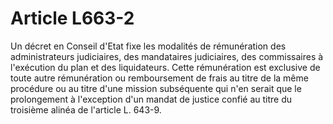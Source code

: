 # Article L663-2

<p>Un décret en Conseil d'Etat fixe les modalités de rémunération des administrateurs judiciaires, des mandataires judiciaires, des commissaires à l'exécution du plan et des liquidateurs. Cette rémunération est exclusive de toute autre rémunération ou remboursement de frais au titre de la même procédure ou au titre d'une mission subséquente qui n'en serait que le prolongement à l'exception d'un mandat de justice confié au titre du troisième alinéa de l'article L. 643-9. </p>